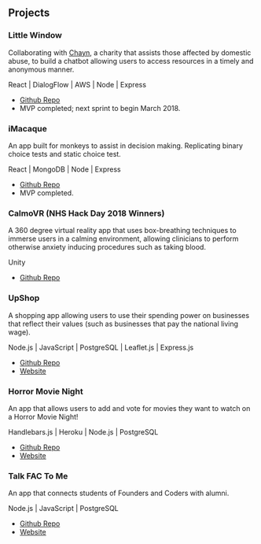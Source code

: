 ## Projects

### Little Window

Collaborating with [Chayn](https://chayn.co/), a charity that assists those affected by domestic abuse, to build a chatbot allowing users to access resources in a timely and anonymous manner.

React | DialogFlow | AWS | Node | Express

* [Github Repo](https://github.com/fac-12/Little-Window)
* MVP completed; next sprint to begin March 2018.

### iMacaque

An app built for monkeys to assist in decision making. Replicating binary choice tests and static choice test.

React | MongoDB | Node | Express

* [Github Repo](https://github.com/fac-12/iMacaque)
* MVP completed.

### CalmoVR (NHS Hack Day 2018 Winners)

A 360 degree virtual reality app that uses box-breathing techniques to immerse users in a calming environment, allowing clinicians to perform otherwise anxiety inducing procedures such as taking blood.

Unity

* [Github Repo](https://github.com/nhsd-calmo/calmo)

### UpShop

A shopping app allowing users to use their spending power on businesses that reflect their values (such as businesses that pay the national living wage).

Node.js | JavaScript | PostgreSQL | Leaflet.js | Express.js

* [Github Repo](https://github.com/fac-12/upShop)
* [Website](https://upshop.herokuapp.com/)

### Horror Movie Night

An app that allows users to add and vote for movies they want to watch on a Horror Movie Night!

Handlebars.js | Heroku | Node.js | PostgreSQL

* [Github Repo](https://github.com/fac-12/HorrorNightMovies)
* [Website](https://fac-horror-night.herokuapp.com/)

### Talk FAC To Me

An app that connects students of Founders and Coders with alumni.

Node.js | JavaScript | PostgreSQL

* [Github Repo](https://github.com/fac-12/talkFacToMe)
* [Website](https://talkfactome.herokuapp.com/)
